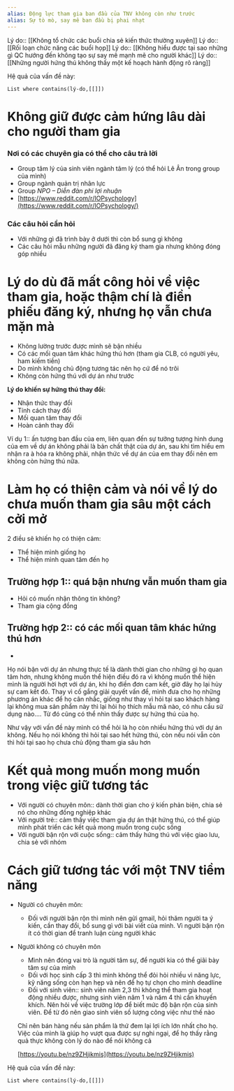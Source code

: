 ```yaml
---
alias: Động lực tham gia ban đầu của TNV không còn như trước
alias: Sự tò mò, say mê ban đầu bị phai nhạt
---
```


Lý do:: [[Không tổ chức các buổi chia sẻ kiến thức thường xuyên]]
Lý do:: [[Rối loạn chức năng các buổi họp]]
Lý do:: [[Không hiểu được tại sao những gì QC hướng đến không tạo sự say mê mạnh mẽ cho người khác]]
Lý do:: [[Những người hứng thú không thấy một kế hoạch hành động rõ ràng]]

Hệ quả của vấn đề này:
```dataview
List where contains(lý-do,[[]])
```

# Không giữ được cảm hứng lâu dài cho người tham gia

### Nơi có các chuyên gia có thể cho câu trả lời

- Group tâm lý của sinh viên ngành tâm lý (có thể hỏi Lê Ân trong group của mình)
- Group ngành quản trị nhân lực
- Group *NPO – Diễn đàn phi lợi nhuận*
- [https://www.reddit.com/r/IOPsychology](https://www.reddit.com/r/IOPsychology/)

### Các câu hỏi cần hỏi

- Với những gì đã trình bày ở dưới thì còn bổ sung gì không
- Các câu hỏi mẫu những người đã đăng ký tham gia nhưng không đóng góp nhiều

# Lý do dù đã mất công hỏi về việc tham gia, hoặc thậm chí là điền phiếu đăng ký, nhưng họ vẫn chưa mặn mà

- Không lường trước được mình sẽ bận nhiều
- Có các mối quan tâm khác hứng thú hơn (tham gia CLB, có người yêu, ham kiếm tiền)
- Do mình không chủ động tương tác nên họ cứ để nó trôi
- Không còn hứng thú với dự án như trước

**Lý do khiến sự hứng thú thay đổi:**

- Nhận thức thay đổi
- Tính cách thay đổi
- Mối quan tâm thay đổi
- Hoàn cảnh thay đổi

Ví dụ 1:: ấn tượng ban đầu của em, liên quan đến sự tưởng tượng hình dung của em về dự án không phải là bản chất thật của dự án, sau khi tìm hiểu em nhận ra à hóa ra không phải, nhận thức về dự án của em thay đổi nên em không còn hứng thú nữa.

# Làm họ có thiện cảm và nói về lý do chưa muốn tham gia sâu một cách cởi mở

2 điều sẽ khiến họ có thiện cảm:

- Thể hiện mình giống họ
- Thể hiện mình quan tâm đến họ

## Trường hợp 1:: quá bận nhưng vẫn muốn tham gia

- Hỏi có muốn nhận thông tin không?
- Tham gia cộng đồng

## Trường hợp 2:: có các mối quan tâm khác hứng thú hơn

-

Họ nói bận với dự án nhưng thực tế là dành thời gian cho những gì họ quan tâm hơn, nhưng không muốn thể hiện điều đó ra vì không muốn thể hiện mình là người hời hợt với dự án, khi họ điền đơn cam kết, giờ đây họ lại hủy sự cam kết đó.
Thay vì cố gắng giải quyết vấn đề, mình đưa cho họ những phương án khác để họ cân nhắc, giống như thay vì hỏi tại sao khách hàng lại không mua sản phẩm này thì lại hỏi họ thích mẫu mã nào, có nhu cầu sử dụng nào.... Từ đó cũng có thể nhìn thấy được sự hứng thú của họ.

Như vậy với vấn đề này mình có thể hỏi là họ còn nhiều hứng thú với dự án không. Nếu họ nói không thì hỏi tại sao hết hứng thú, còn nếu nói vẫn còn thì hỏi tại sao họ chưa chủ động tham gia sâu hơn

# Kết quả mong muốn mong muốn trong việc giữ tương tác

- Với người có chuyên môn:: dành thời gian cho ý kiến phản biện, chia sẻ nó cho những đồng nghiệp khác
- Với người trẻ:: cảm thấy việc tham gia dự án thật hứng thú, có thể giúp mình phát triển các kết quả mong muốn trong cuộc sống
- Với người bận rộn với cuộc sống:: cảm thấy hứng thú với việc giao lưu, chia sẻ với nhóm

# Cách giữ tương tác với một TNV tiềm năng

- Người có chuyên môn:
    - Đối với người bận rộn thì mình nên gửi gmail, hỏi thăm người ta ý kiến, cần thay đổi, bổ sung gì với bài viết của mình. Vì người bận rộn ít có thời gian để tranh luận cùng người khác
- Người không có chuyên môn
   + Mình nên đóng vai trò là người tâm sự, để người kia có thể giãi bày tâm sự của mình
   + Đối với học sinh cấp 3 thì mình không thể đỏi hỏi nhiều vì năng lực, kỹ năng sống còn hạn hẹp và nên để họ tự chọn cho mình deadline
   + Đối với sinh viên:: sinh viên năm 2,3 thì không thể tham gia hoạt động nhiều được, nhưng sinh viên năm 1 và năm 4 thì cần khuyến khích. Nên hỏi về việc trường lớp để biết mức độ bận rộn của sinh viên. Để từ đó nên giao sinh viên số lượng công việc như thế nào


    Chỉ nên bán hàng nếu sản phẩm là thứ đem lại lợi ích lớn nhất cho họ. Việc của mình là giúp họ vượt qua  được sự nghi ngại, để họ thấy rằng quả thực không còn lý do nào để nói không cả

    [https://youtu.be/nz9ZHjikmis](https://youtu.be/nz9ZHjikmis)




Hệ quả của vấn đề này:
```dataview
List where contains(lý-do,[[]])
```
 